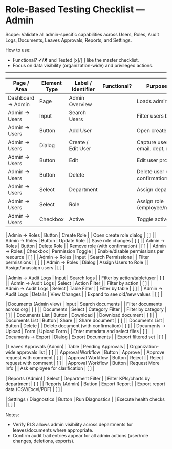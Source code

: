 # Role-Based Testing Checklist — Admin

Scope: Validate all admin-specific capabilities across Users, Roles, Audit Logs, Documents, Leaves Approvals, Reports, and Settings.

How to use:
- Functional? ✔/✘ and Tested [x]/[ ] like the master checklist.
- Focus on data visibility (organization-wide) and privileged actions.

---------------------------------------------------------------------------------------------
| Page / Area              | Element Type | Label / Identifier               | Functional? | Purpose / Description                                 | Tested |
|--------------------------|--------------|----------------------------------|-------------|-------------------------------------------------------|--------|
| Dashboard → Admin        | Page         | Admin Overview                    |             | Loads admin tools navigation                          | [ ]    |
| Admin → Users            | Input        | Search Users                      |             | Filter users by name/email                            | [ ]    |
| Admin → Users            | Button       | Add User                          |             | Open create user dialog                               | [ ]    |
| Admin → Users            | Dialog       | Create / Edit User                |             | Capture user details (name, email, dept, role)        | [ ]    |
| Admin → Users            | Button       | Edit                              |             | Edit user profile                                     | [ ]    |
| Admin → Users            | Button       | Delete                            |             | Delete user (with confirmation)                       | [ ]    |
| Admin → Users            | Select       | Department                        |             | Assign department                                     | [ ]    |
| Admin → Users            | Select       | Role                               |             | Assign role (employee/manager/hr/admin)               | [ ]    |
| Admin → Users            | Checkbox     | Active                             |             | Toggle active/inactive                                | [ ]    |

| Admin → Roles            | Button       | Create Role                        |             | Open create role dialog                               | [ ]    |
| Admin → Roles            | Button       | Update Role                        |             | Save role changes                                     | [ ]    |
| Admin → Roles            | Button       | Delete Role                        |             | Remove role (with confirmation)                       | [ ]    |
| Admin → Roles            | Checkbox     | Permission Toggle                  |             | Enable/disable permissions per resource               | [ ]    |
| Admin → Roles            | Input        | Search Permissions                 |             | Filter permissions                                    | [ ]    |
| Admin → Roles            | Dialog       | Assign Users to Role               |             | Assign/unassign users                                 | [ ]    |

| Admin → Audit Logs       | Input        | Search logs                        |             | Filter by action/table/user                           | [ ]    |
| Admin → Audit Logs       | Select       | Action Filter                      |             | Filter by action                                      | [ ]    |
| Admin → Audit Logs       | Select       | Table Filter                       |             | Filter by table                                       | [ ]    |
| Admin → Audit Logs       | Details      | View Changes                       |             | Expand to see old/new values                          | [ ]    |

| Documents (Admin view)   | Input        | Search documents                   |             | Filter documents across org                           | [ ]    |
| Documents                | Select       | Category Filter                    |             | Filter by category                                    | [ ]    |
| Documents List           | Button       | Download                           |             | Download document                                     | [ ]    |
| Documents List           | Button       | Share                              |             | Share document                                        | [ ]    |
| Documents List           | Button       | Delete                             |             | Delete document (with confirmation)                   | [ ]    |
| Documents → Upload       | Form         | Upload Form                        |             | Enter metadata and select files                       | [ ]    |
| Documents → Export       | Dialog       | Export Documents                   |             | Export filtered set                                   | [ ]    |

| Leaves Approvals (Admin) | Table        | Pending Approvals                  |             | Organization-wide approvals list                      | [ ]    |
| Approval Workflow        | Button       | Approve                            |             | Approve request with comment                          | [ ]    |
| Approval Workflow        | Button       | Reject                             |             | Reject request with comment                           | [ ]    |
| Approval Workflow        | Button       | Request More Info                  |             | Ask employee for clarification                        | [ ]    |

| Reports (Admin)          | Select       | Department Filter                  |             | Filter KPIs/charts by department                       | [ ]    |
| Reports (Admin)          | Button       | Export Report                      |             | Export report data (CSV/Excel/PDF)                    | [ ]    |

| Settings / Diagnostics   | Button       | Run Diagnostics                    |             | Execute health checks                                 | [ ]    |

Notes:
- Verify RLS allows admin visibility across departments for leaves/documents where appropriate.
- Confirm audit trail entries appear for all admin actions (user/role changes, deletions, exports).